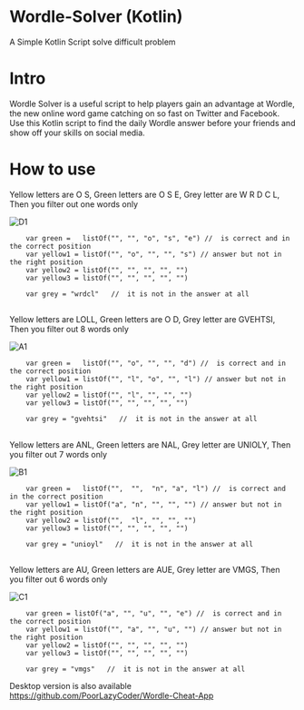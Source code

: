 # Wordle-Solver (Kotlin)
A Simple Kotlin Script solve difficult problem

##
# Intro
Wordle Solver is a useful script to help players gain an advantage at Wordle, the new online word game catching on so fast on Twitter and Facebook. Use this Kotlin script to find the daily Wordle answer before your friends and show off your skills on social media.

##
# How to use


Yellow letters are O S, Green letters are O S E, Grey letter are W R D C L, Then you filter out one words only

![D1](https://user-images.githubusercontent.com/98500513/152036230-0b9ace99-2b62-4c5c-81de-cdbd9afc5736.png)

 
```
    var green =   listOf("", "", "o", "s", "e") //  is correct and in the correct position
    var yellow1 = listOf("", "o", "", "", "s") // answer but not in the right position
    var yellow2 = listOf("", "", "", "", "")
    var yellow3 = listOf("", "", "", "", "")

    var grey = "wrdcl"   //  it is not in the answer at all
``` 
##


Yellow letters are LOLL, Green letters are O D, Grey letter are GVEHTSI, Then you filter out 8 words only

![A1](https://user-images.githubusercontent.com/98500513/151674338-ce06de27-6a69-4498-9ff6-c2dc8024294c.png)

```
    var green =   listOf("", "o", "", "", "d") //  is correct and in the correct position
    var yellow1 = listOf("", "l", "o", "", "l") // answer but not in the right position
    var yellow2 = listOf("", "l", "", "", "")
    var yellow3 = listOf("", "", "", "", "")

    var grey = "gvehtsi"   //  it is not in the answer at all
``` 
##

Yellow letters are ANL, Green letters are NAL, Grey letter are UNIOLY, Then you filter out 7 words only

![B1](https://user-images.githubusercontent.com/98500513/151674487-c5308e05-8e97-492e-8190-0101ad6bb105.png)

```
    var green =   listOf("",  "",  "n", "a", "l") //  is correct and in the correct position
    var yellow1 = listOf("a", "n", "", "", "") // answer but not in the right position
    var yellow2 = listOf("",  "l", "", "", "")
    var yellow3 = listOf("", "", "", "", "")

    var grey = "unioyl"   //  it is not in the answer at all
``` 
##

Yellow letters are AU, Green letters are AUE, Grey letter are VMGS, Then you filter out 6 words only

![C1](https://user-images.githubusercontent.com/98500513/151674574-f4c2800a-8087-434f-b0ca-072ba7812840.png)

```
    var green = listOf("a", "", "u", "", "e") //  is correct and in the correct position
    var yellow1 = listOf("", "a", "", "u", "") // answer but not in the right position
    var yellow2 = listOf("", "", "", "", "")
    var yellow3 = listOf("", "", "", "", "")

    var grey = "vmgs"   //  it is not in the answer at all
``` 

Desktop version is also available https://github.com/PoorLazyCoder/Wordle-Cheat-App
